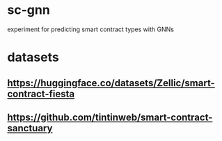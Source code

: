 # sc-gnn
experiment for predicting smart contract types with GNNs


# datasets

## https://huggingface.co/datasets/Zellic/smart-contract-fiesta

## https://github.com/tintinweb/smart-contract-sanctuary